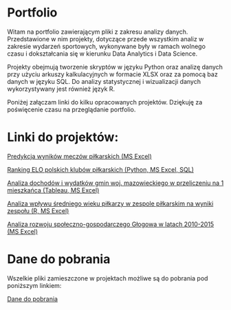 # Portfolio

Witam na portfolio zawierającym pliki z zakresu analizy danych. 
Przedstawione w nim projekty, dotyczące przede wszystkim analiz w zakresie wydarzeń sportowych, 
wykonywane były w ramach wolnego czasu i dokształcania się w kierunku Data Analytics i Data Science.

Projekty obejmują tworzenie skryptów w języku Python oraz analizę danych przy użyciu arkuszy kalkulacyjnych w formacie XLSX oraz za pomocą baz danych w języku SQL. 
Do analizy statystycznej i wizualizacji danych wykorzystywany jest również język R.

Poniżej załączam linki do kilku opracowanych projektów. Dziękuję za poświęcenie czasu na przeglądanie portfolio.

# Linki do projektów:
[Predykcja wyników meczów piłkarskich (MS Excel)](https://pczarnomysy.github.io/Portfolio/PLprzewidywator/)

[Ranking ELO polskich klubów piłkarskich (Python, MS Excel, SQL)](https://pczarnomysy.github.io/Portfolio/Ranking_Elo/)

[Analiza dochodów i wydatków gmin woj. mazowieckiego w przeliczeniu na 1 mieszkańca (Tableau, MS Excel)](https://public.tableau.com/app/profile/przemys.aw.czarnomysy/viz/Analiza_mieszkancy/Dashboard1?publish=yes)

[Analiza wpływu średniego wieku piłkarzy w zespole piłkarskim na wyniki zespołu (R, MS Excel)](https://pczarnomysy.github.io/Portfolio/Średnia_wieku_a_poziom_drużyny/)

[Analiza rozwoju społeczno-gospodarczego Głogowa w latach 2010-2015 (MS Excel)](https://pczarnomysy.github.io/Portfolio/analiza_rozwoju_glogow/)



# Dane do pobrania

Wszelkie pliki zamieszczone w projektach możliwe są do pobrania pod poniższym linkiem:

[Dane do pobrania](https://github.com/PCzarnomysy/Portfolio/archive/refs/heads/main.zip)
